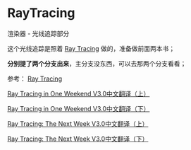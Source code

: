 # RayTracing
渲染器 - 光线追踪部分

这个光线追踪是照着 
[Ray Tracing](https://github.com/RayTracing/raytracing.github.io/?tab=readme-ov-file)
做的，准备做前面两本书；

**分别提了两个分支出来**，主分支没东西，可以去那两个分支看看；

参考：
[Ray Tracing](https://github.com/RayTracing/raytracing.github.io/?tab=readme-ov-file)

[Ray Tracing in One Weekend V3.0中文翻译（上）](https://zhuanlan.zhihu.com/p/128582904)

[Ray Tracing in One Weekend V3.0中文翻译（下）](https://zhuanlan.zhihu.com/p/128685960)

[Ray Tracing: The Next Week V3.0中文翻译（上）](https://zhuanlan.zhihu.com/p/129372723)

[Ray Tracing: The Next Week V3.0中文翻译（下）](https://zhuanlan.zhihu.com/p/129745508)
